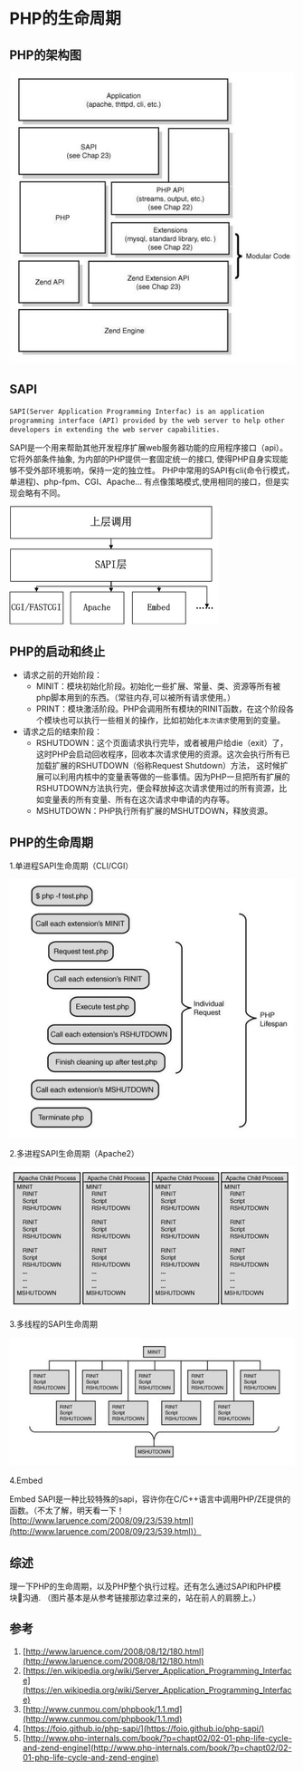# PHP的生命周期

## PHP的架构图

![PHP的架构图](./../assets/images/20180107235056ds80i.jpeg)

## SAPI
```
SAPI(Server Application Programming Interfac) is an application programming interface (API) provided by the web server to help other developers in extending the web server capabilities.
```
SAPI是一个用来帮助其他开发程序扩展web服务器功能的应用程序接口（api）。它将外部条件抽象, 为内部的PHP提供一套固定统一的接口, 使得PHP自身实现能够不受外部环境影响，保持一定的独立性。
PHP中常用的SAPI有cli(命令行模式，单进程)、php-fpm、CGI、Apache...
有点像策略模式,使用相同的接口，但是实现会略有不同。

![./../assets/images/201801100105301e6ya.png](./../assets/images/201801100105301e6ya.png)

## PHP的启动和终止
* 请求之前的开始阶段：
  * MINIT：模块初始化阶段。初始化一些扩展、常量、类、资源等所有被php脚本用到的东西。（常驻内存,可以被所有请求使用。）
  * PRINT：模块激活阶段。PHP会调用所有模块的RINIT函数，在这个阶段各个模块也可以执行一些相关的操作，比如初始化`本次请求`使用到的变量。
* 请求之后的结束阶段：
  * RSHUTDOWN：这个页面请求执行完毕，或者被用户给die（exit）了， 这时PHP会启动回收程序，回收本次请求使用的资源。这次会执行所有已加载扩展的RSHUTDOWN（俗称Request Shutdown）方法， 这时候扩展可以利用内核中的变量表等做的一些事情。因为PHP一旦把所有扩展的RSHUTDOWN方法执行完，便会释放掉这次请求使用过的所有资源，比如变量表的所有变量、所有在这次请求中申请的内存等。
  * MSHUTDOWN：PHP执行所有扩展的MSHUTDOWN，释放资源。

## PHP的生命周期
1.单进程SAPI生命周期（CLI/CGI）

  ![单进程SAPI生命周期](./../assets/images/20180226005437ha6z6.jpeg)

2.多进程SAPI生命周期（Apache2）

  ![多进程SAPI生命周期](./../assets/images/20180226005451pl1js.jpeg)

3.多线程的SAPI生命周期

  ![多线程的SAPI生命周期](./../assets/images/20180226005504x0oc0.jpeg)

4.Embed

  Embed SAPI是一种比较特殊的sapi，容许你在C/C++语言中调用PHP/ZE提供的函数。（不太了解，明天看一下！ [http://www.laruence.com/2008/09/23/539.html](http://www.laruence.com/2008/09/23/539.html)）

## 综述
理一下PHP的生命周期，以及PHP整个执行过程。还有怎么通过SAPI和PHP模块沟通.
（图片基本是从参考链接那边拿过来的，站在前人的肩膀上。）

## 参考
1. [http://www.laruence.com/2008/08/12/180.html](http://www.laruence.com/2008/08/12/180.html)
2. [https://en.wikipedia.org/wiki/Server_Application_Programming_Interface](https://en.wikipedia.org/wiki/Server_Application_Programming_Interface)
3. [http://www.cunmou.com/phpbook/1.1.md](http://www.cunmou.com/phpbook/1.1.md)
4. [https://foio.github.io/php-sapi/](https://foio.github.io/php-sapi/)
5. [http://www.php-internals.com/book/?p=chapt02/02-01-php-life-cycle-and-zend-engine](http://www.php-internals.com/book/?p=chapt02/02-01-php-life-cycle-and-zend-engine)
